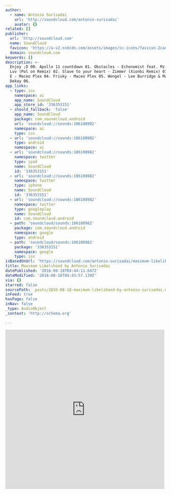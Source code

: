 ```yaml
---
author:
  - name: Antonio Surisadai
    url: 'http://soundcloud.com/antonio-surisadai'
    avatar: {}
related: []
publisher:
  url: 'http://soundcloud.com'
  name: SoundCloud
  favicon: 'https://a-v2.sndcdn.com/assets/images/sc-icons/favicon-2cadd14b.ico'
  domain: soundcloud.com
keywords: []
description: >-
  Enjoy ;D 00. Apollo 11 countdown 01. Obstacles - Echonomist feat. Mz Sunday
  Luv (Pol on Remix) 02. Slave to your heart - Zimmer (Xionbi Remix) 03. Sleazy
  E - Maceo Plex 04. Frisky - Maceo Plex 05. Wongel - Lee Burridge & Matthew
  Dekay 06.
app_links:
  - type: ios
    namespace: ai
    app_name: SoundCloud
    app_store_id: '336353151'
  - should_fallback: 'false'
    app_name: SoundCloud
    package: com.soundcloud.android
    url: 'soundcloud://sounds:106108982'
    namespace: ai
    type: ios
  - url: 'soundcloud://sounds:106108982'
    type: android
    namespace: ai
  - url: 'soundcloud://sounds:106108982'
    namespace: twitter
    type: ipad
    name: SoundCloud
    id: '336353151'
  - url: 'soundcloud://sounds:106108982'
    namespace: twitter
    type: iphone
    name: SoundCloud
    id: '336353151'
  - url: 'soundcloud://sounds:106108982'
    namespace: twitter
    type: googleplay
    name: SoundCloud
    id: com.soundcloud.android
  - path: 'soundcloud/sounds:106108982'
    package: com.soundcloud.android
    namespace: google
    type: android
  - path: 'soundcloud/sounds:106108982'
    package: '336353151'
    namespace: google
    type: ios
isBasedOnUrl: 'https://soundcloud.com/antonio-surisadai/maximum-likelihood'
title: Maximum Likelihood by Antonio Surisadai
datePublished: '2016-08-18T04:44:11.647Z'
dateModified: '2016-08-18T04:43:57.139Z'
via: {}
starred: false
sourcePath: _posts/2016-08-18-maximum-likelihood-by-antonio-surisadai.md
inFeed: true
hasPage: false
inNav: false
_type: AudioObject
_context: 'http://schema.org'

---
```

<iframe src="https://cdn.embedly.com/widgets/media.html?src=https%3A%2F%2Fw.soundcloud.com%2Fplayer%2F%3Fvisual%3Dtrue%26url%3Dhttp%253A%252F%252Fapi.soundcloud.com%252Ftracks%252F106108982%26show_artwork%3Dtrue&amp;url=https%3A%2F%2Fsoundcloud.com%2Fantonio-surisadai%2Fmaximum-likelihood&amp;image=http%3A%2F%2Fi1.sndcdn.com%2Fartworks-000055683384-yql1fj-t500x500.jpg&amp;key=b7d04c9b404c499eba89ee7072e1c4f7&amp;type=text%2Fhtml&amp;schema=soundcloud" width="500" height="500" scrolling="no" frameborder="0" allowfullscreen="" style=""></iframe>